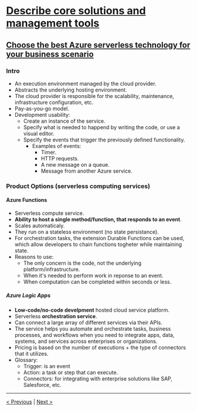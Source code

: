# [Describe core solutions and management tools](https://docs.microsoft.com/en-us/learn/paths/az-900-describe-core-solutions-management-tools-azure/)

## [Choose the best Azure serverless technology for your business scenario](https://docs.microsoft.com/en-us/learn/modules/serverless-fundamentals/)

### Intro

- An execution environment managed by the cloud provider.
- Abstracts the underlying hosting environment.
- The cloud provider is responsible for the scalability, maintenance, infrastructure configuration, etc.
- Pay-as-you-go model.
- Development usability:
    - Create an instance of the service.
    - Specify what is needed to happend by writing the code, or use a visual editor.
    - Specify the events that trigger the previously defined functionality.
        - Examples of events:
            - Timer.
            - HTTP requests.
            - A new message on a queue.
            - Message from another Azure service.

### Product Options (serverless computing services)

#### Azure Functions

- Serverless compute service.
- **Ability to host a single method/function, that responds to an event**.
- Scales automaticaly.
- They run on a stateless environment (no state persistance).
- For orchestration tasks, the extension Durable Functions can be used, which allow developers to chain functions togheter while maintaining state.
- Reasons to use:
    - The only concern is the code, not the underlying platform/infrastructure.
    - When it's needed to perform work in reponse to an event.
    - When computation can be completed within seconds or less.

##### Azure Logic Apps

- **Low-code/no-code develpment** hosted cloud service platform.
- Serverless **orchestration service**.
- Can connect a large array of different services via their APIs.
- The service helps you automate and orchestrate tasks, business processes, and workflows when you need to integrate apps, data, systems, and services across enterprises or organizations.
- Pricing is based on the number of executions + the type of connectors that it utilizes.
- Glossary:
    - Trigger: is an event
    - Action: a task or step that can execute.
    - Connectors: for integrating with enterprise solutions like SAP, Salesforce, etc.

---

[< Previous](3.2_describe-core-solutions-and-management-tools_AI-services.md) | [Next >](3.4_describe-core-solutions-and-management-tools_devops.md)
